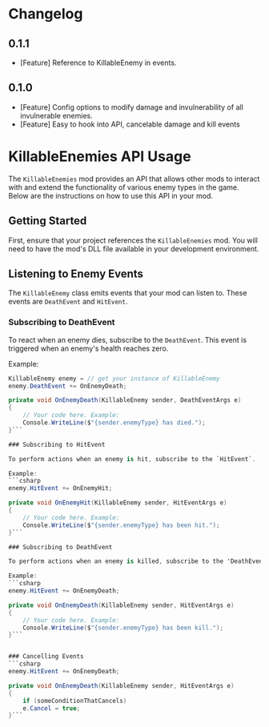 # Changelog

## 0.1.1
- [Feature] Reference to KillableEnemy in events.

## 0.1.0
- [Feature] Config options to modify damage and invulnerability of all invulnerable enemies.
- [Feature] Easy to hook into API, cancelable damage and kill events

# KillableEnemies API Usage

The `KillableEnemies` mod provides an API that allows other mods to interact with and extend the functionality of various enemy types in the game. Below are the instructions on how to use this API in your mod.

## Getting Started

First, ensure that your project references the `KillableEnemies` mod. You will need to have the mod's DLL file available in your development environment.

## Listening to Enemy Events

The `KillableEnemy` class emits events that your mod can listen to. These events are `DeathEvent` and `HitEvent`.

### Subscribing to DeathEvent

To react when an enemy dies, subscribe to the `DeathEvent`. This event is triggered when an enemy's health reaches zero.

Example:
```csharp
KillableEnemy enemy = // get your instance of KillableEnemy
enemy.DeathEvent += OnEnemyDeath;

private void OnEnemyDeath(KillableEnemy sender, DeathEventArgs e)
{
    // Your code here. Example:
    Console.WriteLine($"{sender.enemyType} has died.");
}```

### Subscribing to HitEvent

To perform actions when an enemy is hit, subscribe to the `HitEvent`.

Example:
```csharp
enemy.HitEvent += OnEnemyHit;

private void OnEnemyHit(KillableEnemy sender, HitEventArgs e)
{
    // Your code here. Example:
    Console.WriteLine($"{sender.enemyType} has been hit.");
}```

### Subscribing to DeathEvent

To perform actions when an enemy is killed, subscribe to the 'DeathEvent'.

Example:
```csharp
enemy.HitEvent += OnEnemyDeath;

private void OnEnemyDeath(KillableEnemy sender, HitEventArgs e)
{
    // Your code here. Example:
    Console.WriteLine($"{sender.enemyType} has been kill.");
}```


### Cancelling Events
```csharp
enemy.HitEvent += OnEnemyDeath;

private void OnEnemyDeath(KillableEnemy sender, HitEventArgs e)
{
    if (someConditionThatCancels)
	e.Cancel = true;
}```
